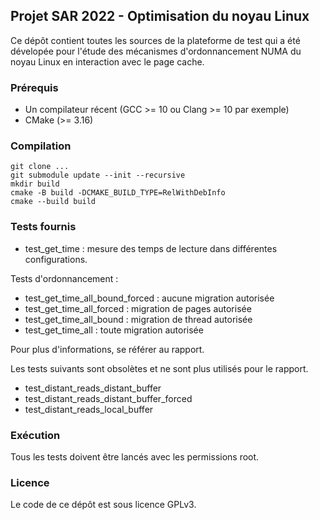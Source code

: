 ## Projet SAR 2022 - Optimisation du noyau Linux

Ce dépôt contient toutes les sources de la plateforme de test qui a été dévelopée pour l'étude des mécanismes
d'ordonnancement NUMA du noyau Linux en interaction avec le page cache.

### Prérequis

* Un compilateur récent (GCC >= 10 ou Clang >= 10 par exemple)
* CMake (>= 3.16)

### Compilation

```
git clone ...
git submodule update --init --recursive
mkdir build
cmake -B build -DCMAKE_BUILD_TYPE=RelWithDebInfo
cmake --build build
```

### Tests fournis

* test_get_time : mesure des temps de lecture dans différentes configurations.

Tests d'ordonnancement :

* test_get_time_all_bound_forced : aucune migration autorisée
* test_get_time_all_forced : migration de pages autorisée
* test_get_time_all_bound : migration de thread autorisée
* test_get_time_all : toute migration autorisée

Pour plus d'informations, se référer au rapport.

Les tests suivants sont obsolètes et ne sont plus utilisés pour le rapport.

* test_distant_reads_distant_buffer
* test_distant_reads_distant_buffer_forced
* test_distant_reads_local_buffer

### Exécution

Tous les tests doivent être lancés avec les permissions root.

### Licence

Le code de ce dépôt est sous licence GPLv3.
